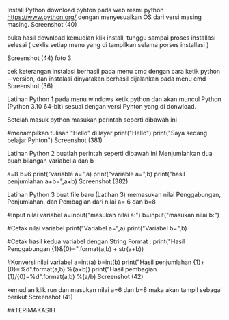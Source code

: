 Install Python
download pyhton pada web resmi python https://www.python.org/ dengan menyesuaikan OS dari versi masing masing. Screenshot (40)

buka hasil download kemudian klik install, tunggu sampai proses installasi selesai ( ceklis setiap menu yang di tampilkan selama porses installasi )

Screenshot (44) foto 3

cek keterangan instalasi berhasil pada menu cmd dengan cara ketik python --version, dan instalasi dinyatakan berhasil dijalankan pada menu cmd
Screenshot (36)

Latihan Python 1
pada menu windows ketik python dan akan muncul Python (Python 3.10 64-bit) sesuai dengan versi Pyhton yang di donwload.

Setelah masuk python masukan perintah seperti dibawah ini

#menampilkan tulisan "Hello" di layar
print("Hello")
print("Saya sedang belajar Pyhton")
Screenshot (381)

Latihan Python 2
buatlah perintah seperti dibawah ini Menjumlahkan dua buah bilangan variabel a dan b

a=8
b=6
print("variable a=",a)
print("variable a=",b)
print("hasil penjumlahan a+b=",a+b)
Screenshot (382)

Latihan Python 3
buat file baru (Latihan 3) memasukan nilai Penggabungan, Penjumlahan, dan Pembagian dari nilai a= 6 dan b=8

#Input nilai variabel
a=input("masukan nilai a:")
b=input("masukan nilai b:")

#Cetak nilai variabel
print("Variabel a=",a)
print("Variabel b=",b)

#Cetak hasil kedua variabel dengan String Format :
print("Hasil Penggabungan {1}&{0}=".format(a,b) + str(a+b))

#Konversi nilai variabel
a=int(a)
b=int(b)
print("Hasil penjumlahan {1}+{0}=%d".format(a,b) %(a+b))
print("Hasil pembagian {1}/{0}=%d".format(a,b) %(a/b)
Screenshot (42)

kemudian klik run dan masukan nilai a=6 dan b=8 maka akan tampil sebagai berikut Screenshot (41)

##TERIMAKASIH

